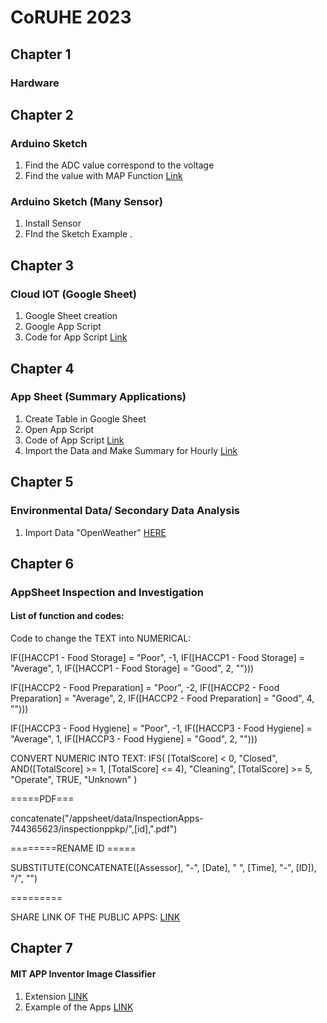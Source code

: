 # CoRUHE 2023

## Chapter 1
### Hardware

## Chapter 2
### Arduino Sketch
1) Find the ADC value correspond to the voltage
2) Find the value with MAP Function [Link](https://raw.githubusercontent.com/ismailsakdo/coruhe23/main/SerialReadAnalog.ino)

### Arduino Sketch (Many Sensor)
1) Install Sensor
2) FInd the Sketch Example []().

## Chapter 3
### Cloud IOT (Google Sheet)
1) Google Sheet creation
2) Google App Script
3) Code for App Script [Link](https://raw.githubusercontent.com/ismailsakdo/coruhe23/main/ThingspeakGoogleSheet.gs)

## Chapter 4
### App Sheet (Summary Applications)
1) Create Table in Google Sheet
2) Open App Script
3) Code of App Script [Link](https://raw.githubusercontent.com/ismailsakdo/coruhe23/main/GoogleSheetAggregateExample.gs)
4) Import the Data and Make Summary for Hourly [Link](https://raw.githubusercontent.com/ismailsakdo/coruhe23/main/importDataSummaryHourly.gs)

## Chapter 5
### Environmental Data/ Secondary Data Analysis
1) Import Data "OpenWeather" [HERE](https://raw.githubusercontent.com/ismailsakdo/coruhe23/main/openweatherImport.gs)

## Chapter 6
### AppSheet Inspection and Investigation
#### List of function and codes:
Code to change the TEXT into NUMERICAL:

IF([HACCP1 - Food Storage] = "Poor", -1, IF([HACCP1 - Food Storage] = "Average", 1, IF([HACCP1 - Food Storage] = "Good", 2, "")))

IF([HACCP2 - Food Preparation] = "Poor", -2, IF([HACCP2 - Food Preparation] = "Average", 2, IF([HACCP2 - Food Preparation] = "Good", 4, "")))

IF([HACCP3 - Food Hygiene] = "Poor", -1, IF([HACCP3 - Food Hygiene] = "Average", 1, IF([HACCP3 - Food Hygiene] = "Good", 2, "")))

CONVERT NUMERIC INTO TEXT:
IFS(
  [TotalScore] < 0, "Closed",
  AND([TotalScore] >= 1, [TotalScore] <= 4), "Cleaning",
  [TotalScore] >= 5, "Operate",
  TRUE, "Unknown"
)

=====PDF===

concatenate("/appsheet/data/InspectionApps-744365623/inspectionppkp/",[id],".pdf")

========RENAME ID =====

SUBSTITUTE(CONCATENATE([Assessor], "-", [Date], " ", [Time], "-", [ID]), "/", "")

=========

SHARE LINK OF THE PUBLIC APPS: [LINK](https://www.appsheet.com/newshortcut/ccd0d390-f276-4798-a126-9ec9d98acef7)

## Chapter 7
#### MIT APP Inventor Image Classifier
1) Extension [LINK](https://github.com/ismailsakdo/coruhe23/blob/main/br.ufsc.gqs.teachablemachineimageclassifier.aix)
2) Example of the Apps [LINK](https://github.com/ismailsakdo/coruhe23/blob/main/Rubbish_App.aia)
